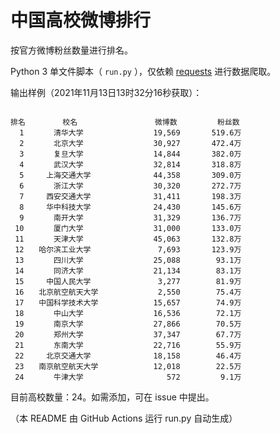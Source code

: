 
# 中国高校微博排行

按官方微博粉丝数量进行排名。

Python 3 单文件脚本（ `run.py` ），仅依赖 [requests](https://github.com/psf/requests) 进行数据爬取。

输出样例（2021年11月13日13时32分16秒获取）：

```

排名　　　　　校名　　　　　         微博数         粉丝数
  1　　　　清华大学　　　　         19,569       519.6万
  2　　　　北京大学　　　　         30,927       472.4万
  3　　　　复旦大学　　　　         14,844       382.0万
  4　　　　武汉大学　　　　         32,814       318.8万
  5　　　上海交通大学　　　         44,358       309.0万
  6　　　　浙江大学　　　　         30,320       272.7万
  7　　　西安交通大学　　　         31,411       198.3万
  8　　　华中科技大学　　　         24,430       145.6万
  9　　　　南开大学　　　　         31,329       136.7万
 10　　　　厦门大学　　　　         31,000       133.0万
 11　　　　天津大学　　　　         45,063       132.8万
 12　　哈尔滨工业大学　　　          7,693       123.9万
 13　　　　四川大学　　　　         25,088        93.1万
 14　　　　同济大学　　　　         21,134        83.1万
 15　　　中国人民大学　　　          3,277        81.9万
 16　　北京航空航天大学　　          2,550        75.4万
 17　　中国科学技术大学　　         15,657        74.9万
 18　　　　中山大学　　　　         16,536        72.1万
 19　　　　南京大学　　　　         27,866        70.5万
 20　　　　郑州大学　　　　         37,347        67.7万
 21　　　　东南大学　　　　         22,716        55.9万
 22　　　北京交通大学　　　         18,158        46.4万
 23　　南京航空航天大学　　         12,018        22.5万
 24　　　　牛津大学　　　　            572         9.1万

```

目前高校数量：24。如需添加，可在 issue 中提出。

（本 README 由 GitHub Actions 运行 run.py 自动生成）

